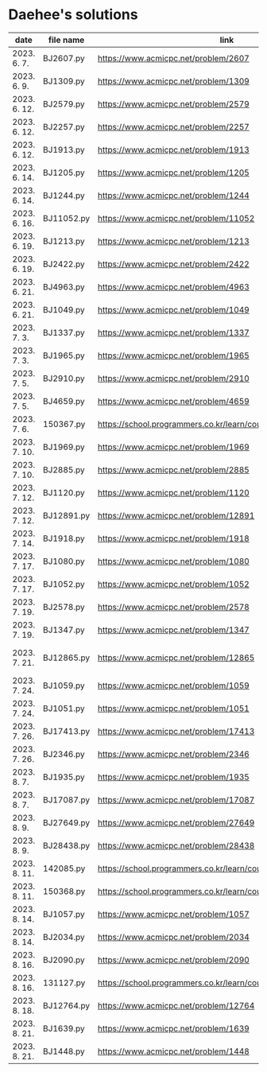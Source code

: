 # Daehee's solutions
|     date     | file name  |                               link                               |                       type                      |               remarks               |
| ------------ | ---------- | ---------------------------------------------------------------- | ----------------------------------------------- | ----------------------------------- |
| 2023. 6. 7.  | BJ2607.py  | https://www.acmicpc.net/problem/2607                             | string                                          |                                     |
| 2023. 6. 9.  | BJ1309.py  | https://www.acmicpc.net/problem/1309                             | dynamic programming                             |                                     |
| 2023. 6. 12. | BJ2579.py  | https://www.acmicpc.net/problem/2579                             | dynamic programming                             |                                     |
| 2023. 6. 12. | BJ2257.py  | https://www.acmicpc.net/problem/2257                             | stack, string                                   |                                     |
| 2023. 6. 12. | BJ1913.py  | https://www.acmicpc.net/problem/1913                             |                                                 |                                     |
| 2023. 6. 14. | BJ1205.py  | https://www.acmicpc.net/problem/1205                             |                                                 |                                     |
| 2023. 6. 14. | BJ1244.py  | https://www.acmicpc.net/problem/1244                             | simulation                                      |                                     |
| 2023. 6. 16. | BJ11052.py | https://www.acmicpc.net/problem/11052                            | dynamic programming                             |                                     |
| 2023. 6. 19. | BJ1213.py  | https://www.acmicpc.net/problem/1213                             | string, greedy                                  |                                     |
| 2023. 6. 19. | BJ2422.py  | https://www.acmicpc.net/problem/2422                             | brute force                                     |                                     |
| 2023. 6. 21. | BJ4963.py  | https://www.acmicpc.net/problem/4963                             | graph theory/search, BFS/DFS                    | not solved                          |
| 2023. 6. 21. | BJ1049.py  | https://www.acmicpc.net/problem/1049                             | mathematics(?), greedy                          | not solved                          |
| 2023. 7. 3.  | BJ1337.py  | https://www.acmicpc.net/problem/1337                             | sorting, 2-pointer                              |                                     |
| 2023. 7. 3.  | BJ1965.py  | https://www.acmicpc.net/problem/1965                             | dynamic programming                             |                                     |
| 2023. 7. 5.  | BJ2910.py  | https://www.acmicpc.net/problem/2910                             | set/map by hashing, sorting                     |                                     |
| 2023. 7. 5.  | BJ4659.py  | https://www.acmicpc.net/problem/4659                             | string                                          |                                     |
| 2023. 7. 6.  | 150367.py  | https://school.programmers.co.kr/learn/courses/30/lessons/150367 | binary tree                                     | not solved                          |
| 2023. 7. 10. | BJ1969.py  | https://www.acmicpc.net/problem/1969                             | string, greedy, brute force                     |                                     |
| 2023. 7. 10. | BJ2885.py  | https://www.acmicpc.net/problem/2885                             | mathematics(number theory), greedy              |                                     |
| 2023. 7. 12. | BJ1120.py  | https://www.acmicpc.net/problem/1120                             | string, brute force                             |                                     |
| 2023. 7. 12. | BJ12891.py | https://www.acmicpc.net/problem/12891                            | string, sliding window                          |                                     |
| 2023. 7. 14. | BJ1918.py  | https://www.acmicpc.net/problem/1918                             | stack                                           | not solved                          |
| 2023. 7. 17. | BJ1080.py  | https://www.acmicpc.net/problem/1080                             | greedy                                          |                                     |
| 2023. 7. 17. | BJ1052.py  | https://www.acmicpc.net/problem/1052                             | mathematics(?), greedy, bitmasking              |                                     |
| 2023. 7. 19. | BJ2578.py  | https://www.acmicpc.net/problem/2578                             | simulation                                      |                                     |
| 2023. 7. 19. | BJ1347.py  | https://www.acmicpc.net/problem/1347                             | simulation                                      |                                     |
| 2023. 7. 21. | BJ12865.py | https://www.acmicpc.net/problem/12865                            | dynamic programming, knapsack                   |                                     |
| 2023. 7. 24. | BJ1059.py  | https://www.acmicpc.net/problem/1059                             | mathematics(?), brute force, sorting            |                                     |
| 2023. 7. 24. | BJ1051.py  | https://www.acmicpc.net/problem/1051                             | brute force                                     |                                     |
| 2023. 7. 26. | BJ17413.py | https://www.acmicpc.net/problem/17413                            | stack, string                                   |                                     |
| 2023. 7. 26. | BJ2346.py  | https://www.acmicpc.net/problem/2346                             | deque                                           |                                     |
| 2023. 8. 7.  | BJ1935.py  | https://www.acmicpc.net/problem/1935                             | stack                                           |                                     |
| 2023. 8. 7.  | BJ17087.py | https://www.acmicpc.net/problem/17087                            | mathematics(number theory), euclidean           |                                     |
| 2023. 8. 9.  | BJ27649.py | https://www.acmicpc.net/problem/27649                            | string, parsing                                 |                                     |
| 2023. 8. 9.  | BJ28438.py | https://www.acmicpc.net/problem/28438                            | mathematics(?), ad-hoc                          |                                     |
| 2023. 8. 11. | 142085.py  | https://school.programmers.co.kr/learn/courses/30/lessons/142085 | heap                                            |                                     |
| 2023. 8. 11. | 150368.py  | https://school.programmers.co.kr/learn/courses/30/lessons/150368 | brute force                                     |                                     |
| 2023. 8. 14. | BJ1057.py  | https://www.acmicpc.net/problem/1057                             | mathematics(?), brute force                     |                                     |
| 2023. 8. 14. | BJ2034.py  | https://www.acmicpc.net/problem/2034                             | mathematics(number theory), euclidean           |                                     |
| 2023. 8. 16. | BJ2090.py  | https://www.acmicpc.net/problem/2090                             |                                                 |                                     |
| 2023. 8. 16. | 131127.py  | https://school.programmers.co.kr/learn/courses/30/lessons/131127 | sliding window                                  |                                     |
| 2023. 8. 18. | BJ12764.py | https://www.acmicpc.net/problem/12764                            | simulation, priority queue                      | not solved                          |
| 2023. 8. 21. | BJ1639.py  | https://www.acmicpc.net/problem/1639                             | brute force                                     |                                     |
| 2023. 8. 21. | BJ1448.py  | https://www.acmicpc.net/problem/1448                             | mathematics(?), greedy, sorting                 |                                     |